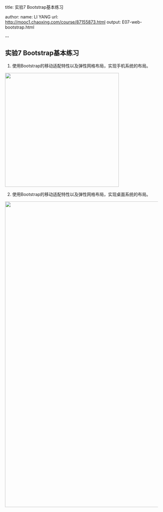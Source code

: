 title: 实验7 Bootstrap基本练习

author:
  name: LI YANG
  url: http://mooc1.chaoxing.com/course/87155873.html
output: E07-web-bootstrap.html

--
## 实验7 Bootstrap基本练习
1. 使用Bootstrap的移动适配特性以及弹性网格布局，实现手机系统的布局。
<p><img src="img/web/e07-1.png" width="375"></p>

2. 使用Bootstrap的移动适配特性以及弹性网格布局，实现桌面系统的布局。
<p><img src="img/web/e07-2.png" width="1006"></p>
